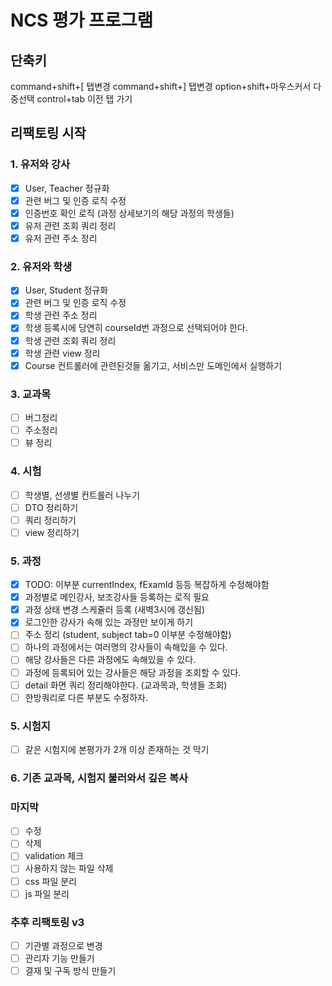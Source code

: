 # NCS 평가 프로그램

## 단축키

command+shift+[ 탭변경
command+shift+] 탭변경
option+shift+마우스커서 다중선택
control+tab 이전 탭 가기

## 리팩토링 시작

### 1. 유저와 강사

- [x] User, Teacher 정규화
- [x] 관련 버그 및 인증 로직 수정
- [x] 인증번호 확인 로직 (과정 상세보기의 해당 과정의 학생들)
- [x] 유저 관련 조회 쿼리 정리
- [x] 유저 관련 주소 정리

### 2. 유저와 학생

- [x] User, Student 정규화
- [x] 관련 버그 및 인증 로직 수정
- [x] 학생 관련 주소 정리
- [x] 학생 등록시에 당연히 courseId번 과정으로 선택되어야 한다.
- [x] 학생 관련 조회 쿼리 정리
- [x] 학생 관련 view 정리
- [x] Course 컨트롤러에 관련된것들 옮기고, 서비스만 도메인에서 실행하기

### 3. 교과목

- [ ] 버그정리
- [ ] 주소정리
- [ ] 뷰 정리

### 4. 시험

- [ ] 학생별, 선생별 컨트롤러 나누기
- [ ] DTO 정리하기
- [ ] 쿼리 정리하기
- [ ] view 정리하기

### 5. 과정

- [x] TODO: 이부분 currentIndex, fExamId 등등 복잡하게 수정해야함
- [x] 과정별로 메인강사, 보조강사들 등록하는 로직 필요
- [x] 과정 상태 변경 스케쥴러 등록 (새벽3시에 갱신됨)
- [x] 로그인한 강사가 속해 있는 과정만 보이게 하기
- [ ] 주소 정리 (student, subject tab=0 이부분 수정해야함)
- [ ] 하나의 과정에서는 여러명의 강사들이 속해있을 수 있다.
- [ ] 해당 강사들은 다른 과정에도 속해있을 수 있다.
- [ ] 과정에 등록되어 있는 강사들은 해당 과정을 조회할 수 있다.
- [ ] detail 화면 쿼리 정리해야한다. (교과목과, 학생들 조회)
- [ ] 한방쿼리로 다른 부분도 수정하자.

### 5. 시험지

- [ ] 같은 시험지에 본평가가 2개 이상 존재하는 것 막기

### 6. 기존 교과목, 시험지 불러와서 깊은 복사

### 마지막

- [ ] 수정
- [ ] 삭제
- [ ] validation 체크
- [ ] 사용하지 않는 파일 삭제
- [ ] css 파일 분리
- [ ] js 파일 분리

### 추후 리팩토링 v3

- [ ] 기관별 과정으로 변경
- [ ] 관리자 기능 만들기
- [ ] 결재 및 구독 방식 만들기